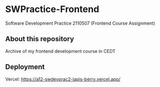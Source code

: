 # SWPractice-Frontend
Software Development Practice 2110507 (Frontend Course Assignment)

## About this repository
Archive of my frontend development course in CEDT

## Deployment
Vercel: https://a12-swdevprac2-lapis-berry.vercel.app/
